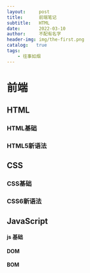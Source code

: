 ```yaml
---
layout:     post
title:      前端笔记
subtitle:   HTML
date:       2022-03-10
author:     不配有名字
header-img: img/the-first.png
catalog:   true
tags:
    - 往事如烟
---
```

# 前端
## HTML
### HTML基础
### HTML5新语法
## CSS
### CSS基础
### CSS6新语法
## JavaScript
#### js 基础
#### DOM
#### BOM
